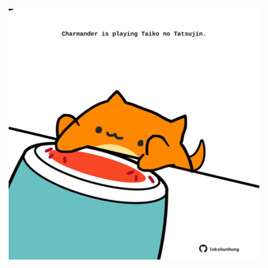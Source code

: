 <!-- built at 18/06/2021, 06:01:57 UTC -->
<p align="center">
  <img width="500" height="500" src="./ReadmeImage.svg">
</p>
